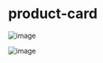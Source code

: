 # product-card

![image](https://user-images.githubusercontent.com/51146138/139100476-55758a52-7738-4229-9b30-dd954fb69212.png)

![image](https://user-images.githubusercontent.com/51146138/139100501-a91877d6-fa7e-489b-bb42-90c59876deda.png)

